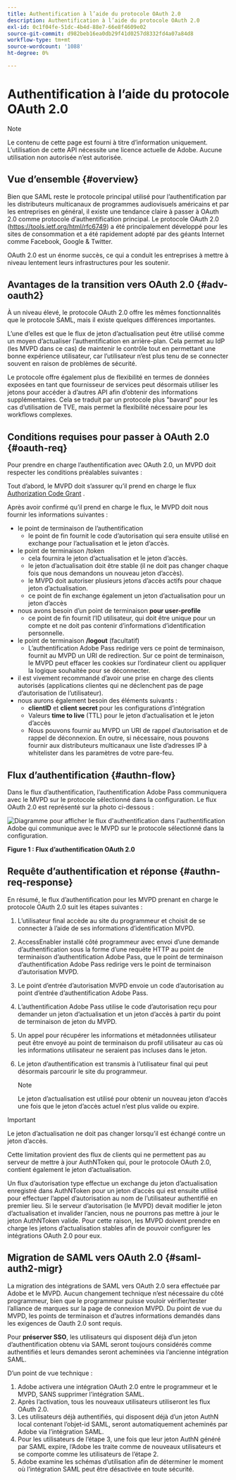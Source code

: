 ```yaml
---
title: Authentification à l’aide du protocole OAuth 2.0
description: Authentification à l’aide du protocole OAuth 2.0
exl-id: 0c1f04fe-51dc-4b4d-88e7-66e8f4609e02
source-git-commit: d982beb16ea0db29f41d0257d8332fd4a07a84d8
workflow-type: tm+mt
source-wordcount: '1088'
ht-degree: 0%

---
```


# Authentification à l’aide du protocole OAuth 2.0

>[!NOTE]
>
>Le contenu de cette page est fourni à titre d’information uniquement. L’utilisation de cette API nécessite une licence actuelle de Adobe. Aucune utilisation non autorisée n’est autorisée.

## Vue d’ensemble {#overview}

Bien que SAML reste le protocole principal utilisé pour l’authentification par les distributeurs multicanaux de programmes audiovisuels américains et par les entreprises en général, il existe une tendance claire à passer à OAuth 2.0 comme protocole d’authentification principal. Le protocole OAuth 2.0 (https://tools.ietf.org/html/rfc6749) a été principalement développé pour les sites de consommation et a été rapidement adopté par des géants Internet comme Facebook, Google &amp; Twitter.

OAuth 2.0 est un énorme succès, ce qui a conduit les entreprises à mettre à niveau lentement leurs infrastructures pour les soutenir.



## Avantages de la transition vers OAuth 2.0 {#adv-oauth2}

À un niveau élevé, le protocole OAuth 2.0 offre les mêmes fonctionnalités que le protocole SAML, mais il existe quelques différences importantes.

L’une d’elles est que le flux de jeton d’actualisation peut être utilisé comme un moyen d’actualiser l’authentification en arrière-plan. Cela permet au IdP (les MVPD dans ce cas) de maintenir le contrôle tout en permettant une bonne expérience utilisateur, car l’utilisateur n’est plus tenu de se connecter souvent en raison de problèmes de sécurité.

Le protocole offre également plus de flexibilité en termes de données exposées en tant que fournisseur de services peut désormais utiliser les jetons pour accéder à d’autres API afin d’obtenir des informations supplémentaires. Cela se traduit par un protocole plus &quot;bavard&quot; pour les cas d’utilisation de TVE, mais permet la flexibilité nécessaire pour les workflows complexes.





## Conditions requises pour passer à OAuth 2.0 {#oauth-req}

Pour prendre en charge l’authentification avec OAuth 2.0, un MVPD doit respecter les conditions préalables suivantes :

Tout d’abord, le MVPD doit s’assurer qu’il prend en charge le flux [Authorization Code Grant](https://oauthlib.readthedocs.io/en/latest/oauth2/grants/authcode.html) .

Après avoir confirmé qu’il prend en charge le flux, le MVPD doit nous fournir les informations suivantes :

* le point de terminaison de l’authentification
   * le point de fin fournit le code d’autorisation qui sera ensuite utilisé en exchange pour l’actualisation et le jeton d’accès.
* le point de terminaison /token
   * cela fournira le jeton d’actualisation et le jeton d’accès.
   * le jeton d’actualisation doit être stable (il ne doit pas changer chaque fois que nous demandons un nouveau jeton d’accès).
   * le MVPD doit autoriser plusieurs jetons d’accès actifs pour chaque jeton d’actualisation.
   * ce point de fin exchange également un jeton d’actualisation pour un jeton d’accès
* nous avons besoin d’un point de terminaison **pour user-profile**
   * ce point de fin fournit l’ID utilisateur, qui doit être unique pour un compte et ne doit pas contenir d’informations d’identification personnelle.
* le point de terminaison **/logout** (facultatif)
   * L’authentification Adobe Pass redirige vers ce point de terminaison, fournit au MVPD un URI de redirection. Sur ce point de terminaison, le MVPD peut effacer les cookies sur l’ordinateur client ou appliquer la logique souhaitée pour se déconnecter.
* il est vivement recommandé d’avoir une prise en charge des clients autorisés (applications clientes qui ne déclenchent pas de page d’autorisation de l’utilisateur).
* nous aurons également besoin des éléments suivants :
   * **clientID** et **client secret** pour les configurations d’intégration
   * Valeurs **time to live** (TTL) pour le jeton d’actualisation et le jeton d’accès
   * Nous pouvons fournir au MVPD un URI de rappel d’autorisation et de rappel de déconnexion. En outre, si nécessaire, nous pouvons fournir aux distributeurs multicanaux une liste d’adresses IP à whitelister dans les paramètres de votre pare-feu.


## Flux d’authentification {#authn-flow}

Dans le flux d’authentification, l’authentification Adobe Pass communiquera avec le MVPD sur le protocole sélectionné dans la configuration. Le flux OAuth 2.0 est représenté sur la photo ci-dessous :



![Diagramme pour afficher le flux d&#39;authentification dans l&#39;authentification Adobe qui communique avec le MVPD sur le protocole sélectionné dans la configuration.](../assets/authn-flow.png)

**Figure 1 : Flux d’authentification OAuth 2.0**



## Requête d’authentification et réponse {#authn-req-response}

En résumé, le flux d’authentification pour les MVPD prenant en charge le protocole OAuth 2.0 suit les étapes suivantes :

1. L’utilisateur final accède au site du programmeur et choisit de se connecter à l’aide de ses informations d’identification MVPD.
1. AccessEnabler installé côté programmeur avec envoi d’une demande d’authentification sous la forme d’une requête HTTP au point de terminaison d’authentification Adobe Pass, que le point de terminaison d’authentification Adobe Pass redirige vers le point de terminaison d’autorisation MVPD.
1. Le point d’entrée d’autorisation MVPD envoie un code d’autorisation au point d’entrée d’authentification Adobe Pass.
1. L’authentification Adobe Pass utilise le code d’autorisation reçu pour demander un jeton d’actualisation et un jeton d’accès à partir du point de terminaison de jeton du MVPD.
1. Un appel pour récupérer les informations et métadonnées utilisateur peut être envoyé au point de terminaison du profil utilisateur au cas où les informations utilisateur ne seraient pas incluses dans le jeton.
1. Le jeton d’authentification est transmis à l’utilisateur final qui peut désormais parcourir le site du programmeur.

   >[!NOTE]
   >
   >Le jeton d’actualisation est utilisé pour obtenir un nouveau jeton d’accès une fois que le jeton d’accès actuel n’est plus valide ou expire.


>[!IMPORTANT]
>
>Le jeton d’actualisation ne doit pas changer lorsqu’il est échangé contre un jeton d’accès.

Cette limitation provient des flux de clients qui ne permettent pas au serveur de mettre à jour AuthNToken qui, pour le protocole OAuth 2.0, contient également le jeton d’actualisation.

Un flux d’autorisation type effectue un exchange du jeton d’actualisation enregistré dans AuthNToken pour un jeton d’accès qui est ensuite utilisé pour effectuer l’appel d’autorisation au nom de l’utilisateur authentifié en premier lieu. Si le serveur d’autorisation (le MVPD) devait modifier le jeton d’actualisation et invalider l’ancien, nous ne pourrons pas mettre à jour le jeton AuthNToken valide. Pour cette raison, les MVPD doivent prendre en charge les jetons d’actualisation stables afin de pouvoir configurer les intégrations OAuth 2.0 pour eux.


## Migration de SAML vers OAuth 2.0 {#saml-auth2-migr}

La migration des intégrations de SAML vers OAuth 2.0 sera effectuée par Adobe et le MVPD. Aucun changement technique n’est nécessaire du côté programmeur, bien que le programmeur puisse vouloir vérifier/tester l’alliance de marques sur la page de connexion MVPD. Du point de vue du MVPD, les points de terminaison et d’autres informations demandés dans les exigences de Oauth 2.0 sont requis.

Pour **préserver SSO**, les utilisateurs qui disposent déjà d’un jeton d’authentification obtenu via SAML seront toujours considérés comme authentifiés et leurs demandes seront acheminées via l’ancienne intégration SAML.

D’un point de vue technique :

1. Adobe activera une intégration OAuth 2.0 entre le programmeur et le MVPD, SANS supprimer l’intégration SAML.
1. Après l’activation, tous les nouveaux utilisateurs utiliseront les flux OAuth 2.0.
1. Les utilisateurs déjà authentifiés, qui disposent déjà d’un jeton AuthN local contenant l’objet-id SAML, seront automatiquement acheminés par Adobe via l’intégration SAML.
1. Pour les utilisateurs de l’étape 3, une fois que leur jeton AuthN généré par SAML expire, l’Adobe les traite comme de nouveaux utilisateurs et se comporte comme les utilisateurs de l’étape 2.
1. Adobe examine les schémas d’utilisation afin de déterminer le moment où l’intégration SAML peut être désactivée en toute sécurité.
